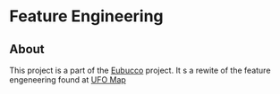# Feature Engineering

## About

This project is a part of the [Eubucco](https://eubucco.com/) project. 
It s a rewite of the feature engeneering found at [UFO Map](https://github.com/ai4up/ufo-map/tree/6b9fe3ced499e0859f1b58f710f9436b0da93014/ufo_map/Feature_engineering)


